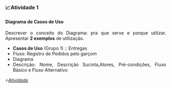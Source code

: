 <div style="text-align: justify">

### 📈Atividade 1
#### Diagrama de Casos de Uso
Descrever o conceito do Diagrama: pra que serve e porque utilizar.
Apresentar **2 exemplos** de utilização.

* **Casos de Uso** (Grupo 1) :: Entregas
* Fluxo: Registro de Pedidos pelo garçom
* Diagrama
* Descrição: Nome, Descrição Sucinta,Atores, Pré-condições, Fluxo Básico e Fluxo Alternativo

⚡[*Atividade*](diagramaCasosDeUso.pdf)
</div>
